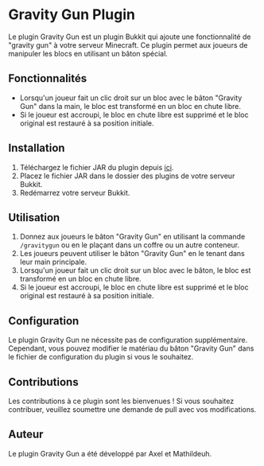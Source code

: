 # Gravity Gun Plugin

Le plugin Gravity Gun est un plugin Bukkit qui ajoute une fonctionnalité de "gravity gun" à votre serveur Minecraft. Ce plugin permet aux joueurs de manipuler les blocs en utilisant un bâton spécial.

## Fonctionnalités

- Lorsqu'un joueur fait un clic droit sur un bloc avec le bâton "Gravity Gun" dans la main, le bloc est transformé en un bloc en chute libre.
- Si le joueur est accroupi, le bloc en chute libre est supprimé et le bloc original est restauré à sa position initiale.

## Installation

1. Téléchargez le fichier JAR du plugin depuis [ici](https://github.com/AX3L25/SimpleGravityGun/releases/latest).
2. Placez le fichier JAR dans le dossier des plugins de votre serveur Bukkit.
3. Redémarrez votre serveur Bukkit.

## Utilisation

1. Donnez aux joueurs le bâton "Gravity Gun" en utilisant la commande `/gravitygun` ou en le plaçant dans un coffre ou un autre conteneur.
2. Les joueurs peuvent utiliser le bâton "Gravity Gun" en le tenant dans leur main principale.
3. Lorsqu'un joueur fait un clic droit sur un bloc avec le bâton, le bloc est transformé en un bloc en chute libre.
4. Si le joueur est accroupi, le bloc en chute libre est supprimé et le bloc original est restauré à sa position initiale.

## Configuration

Le plugin Gravity Gun ne nécessite pas de configuration supplémentaire. Cependant, vous pouvez modifier le matériau du bâton "Gravity Gun" dans le fichier de configuration du plugin si vous le souhaitez.

## Contributions

Les contributions à ce plugin sont les bienvenues ! Si vous souhaitez contribuer, veuillez soumettre une demande de pull avec vos modifications.

## Auteur

Le plugin Gravity Gun a été développé par Axel et Mathildeuh.
